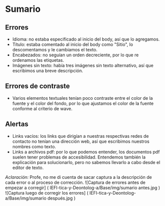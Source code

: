 # Sumario

## Errores
- Idioma: no estaba especificado al inicio del body, así que lo agregamos.
- Título: estaba comentado al inicio del body como "Sitio", lo descomentamos y le cambiamos el texto.
- Encabezados: no seguían un orden decreciente, por lo que re ordenamos las etiquetas.
- Imágenes sin texto: había tres imágenes sin texto alternativo, así que escribimos una breve descripción.

## Errores de contraste
- Varios elementos textuales tenían poco contraste entre el color de la fuente y el color del fondo, por lo que ajustamos el color de la fuente conforme al criterio de wave.

## Alertas
- Links vacíos: los links que dirigían a nuestras respectivas redes de contacto no tenían una dirección web, así que escribimos nuestros nombres como texto.
- Links a archivos pdf: por lo que podemos entender, los documentos pdf suelen tener problemas de accesibilidad. Entendemos también la explicación para solucionarlo, pero no sabemos llevarlo a cabo desde el editor de texto.

*Aclaración:* Profe, no me di cuenta de sacar captura a la descripción de cada error o al proceso de corrección.
![Captura de errores antes de empezar a corregir] ( IEFI-tica-y-Deontolog-a/Base/img/sumario antes.jpg )
![Captura luego de corregir los errores] ( IEFI-tica-y-Deontolog-a/Base/img/sumario después.jpg )
